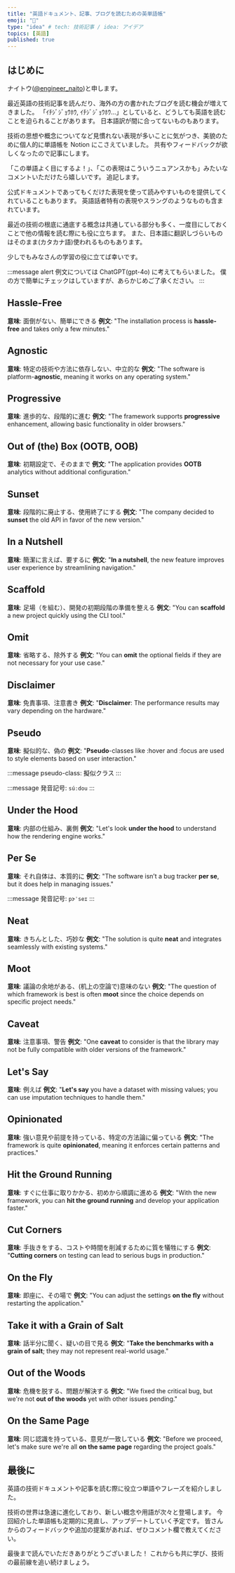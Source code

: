 ```yaml
---
title: "英語ドキュメント、記事、ブログを読むための英単語帳"
emoji: "📝"
type: "idea" # tech: 技術記事 / idea: アイデア
topics: [英語]
published: true
---
```


## はじめに

ナイトウ([@engineer_naito](https://twitter.com/engineer_naito))と申します。

最近英語の技術記事を読んだり、海外の方の書かれたブログを読む機会が増えてきました。
「ｲﾁｼﾞｼﾞｮｳﾎｳ, ｲﾁｼﾞｼﾞｮｳﾎｳ...」としていると、どうしても英語を読むことを迫られることがあります。
日本語訳が間に合ってないものもあります。

技術の思想や概念についてなど見慣れない表現が多いことに気がつき、美貌のために個人的に単語帳を Notion にこさえていました。
共有やフィードバックが欲しくなったので記事にします。

「この単語よく目にするよ！」、「この表現はこういうニュアンスかも」みたいなコメントいただけたら嬉しいです。
追記します。

公式ドキュメントであってもくだけた表現を使って読みやすいものを提供してくれていることもあります。
英語話者特有の表現やスラングのようなものも含まれています。

最近の技術の根底に通底する概念は共通している部分も多く、一度目にしておくことで他の情報を読む際にも役に立ちます。
また、日本語に翻訳しづらいものはそのまま(カタカナ語)使われるものもあります。

少しでもみなさんの学習の役に立てば幸いです。

:::message alert
例文については ChatGPT(gpt-4o) に考えてもらいました。
僕の方で簡単にチェックはしていますが、あらかじめご了承ください。
:::

## Hassle-Free

**意味**: 面倒がない、簡単にできる
**例文**: "The installation process is **hassle-free** and takes only a few minutes."

## Agnostic

**意味**: 特定の技術や方法に依存しない、中立的な
**例文**: "The software is platform-**agnostic**, meaning it works on any operating system."

## Progressive

**意味**: 進歩的な、段階的に進む
**例文**: "The framework supports **progressive** enhancement, allowing basic functionality in older browsers."

## Out of (the) Box (OOTB, OOB)

**意味**: 初期設定で、そのままで
**例文**: "The application provides **OOTB** analytics without additional configuration."

## Sunset

**意味**: 段階的に廃止する、使用終了にする
**例文**: "The company decided to **sunset** the old API in favor of the new version."

## In a Nutshell

**意味**: 簡潔に言えば、要するに
**例文**: "**In a nutshell**, the new feature improves user experience by streamlining navigation."

## Scaffold

**意味**: 足場（を組む）、開発の初期段階の準備を整える
**例文**: "You can **scaffold** a new project quickly using the CLI tool."

## Omit

**意味**: 省略する、除外する
**例文**: "You can **omit** the optional fields if they are not necessary for your use case."

## Disclaimer

**意味**: 免責事項、注意書き
**例文**: "**Disclaimer**: The performance results may vary depending on the hardware."

## Pseudo

**意味**: 擬似的な、偽の
**例文**: "**Pseudo**-classes like :hover and :focus are used to style elements based on user interaction."

:::message
pseudo-class: 擬似クラス
:::

:::message
発音記号: `súːdou`
:::

## Under the Hood

**意味**: 内部の仕組み、裏側
**例文**: "Let's look **under the hood** to understand how the rendering engine works."

## Per Se

**意味**: それ自体は、本質的に
**例文**: "The software isn’t a bug tracker **per se**, but it does help in managing issues."

:::message
発音記号: `pɝˈseɪ`
:::

## Neat

**意味**: きちんとした、巧妙な
**例文**: "The solution is quite **neat** and integrates seamlessly with existing systems."

## Moot

**意味**: 議論の余地がある、(机上の空論で)意味のない
**例文**: "The question of which framework is best is often **moot** since the choice depends on specific project needs."

## Caveat

**意味**: 注意事項、警告
**例文**: "One **caveat** to consider is that the library may not be fully compatible with older versions of the framework."

## Let's Say

**意味**: 例えば
**例文**: "**Let's say** you have a dataset with missing values; you can use imputation techniques to handle them."

## Opinionated

**意味**: 強い意見や前提を持っている、特定の方法論に偏っている
**例文**: "The framework is quite **opinionated**, meaning it enforces certain patterns and practices."

## Hit the Ground Running

**意味**: すぐに仕事に取りかかる、初めから順調に進める
**例文**: "With the new framework, you can **hit the ground running** and develop your application faster."

## Cut Corners

**意味**: 手抜きをする、コストや時間を削減するために質を犠牲にする
**例文**: "**Cutting corners** on testing can lead to serious bugs in production."

## On the Fly

**意味**: 即座に、その場で
**例文**: "You can adjust the settings **on the fly** without restarting the application."

## Take it with a Grain of Salt

**意味**: 話半分に聞く、疑いの目で見る
**例文**: "**Take the benchmarks with a grain of salt**; they may not represent real-world usage."

## Out of the Woods

**意味**: 危機を脱する、問題が解決する
**例文**: "We fixed the critical bug, but we're not **out of the woods** yet with other issues pending."

## On the Same Page

**意味**: 同じ認識を持っている、意見が一致している
**例文**: "Before we proceed, let's make sure we're all **on the same page** regarding the project goals."

## 最後に

英語の技術ドキュメントや記事を読む際に役立つ単語やフレーズを紹介しました。

技術の世界は急速に進化しており、新しい概念や用語が次々と登場します。
今回紹介した単語帳も定期的に見直し、アップデートしていく予定です。
皆さんからのフィードバックや追加の提案があれば、ぜひコメント欄で教えてください。

最後まで読んでいただきありがとうございました！
これからも共に学び、技術の最前線を追い続けましょう。
